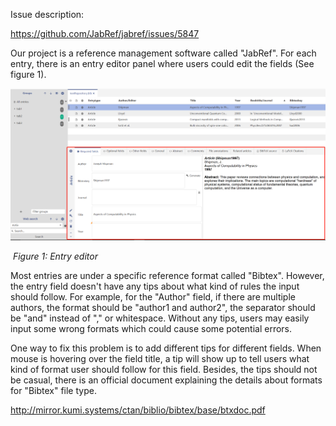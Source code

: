 Issue description:

<https://github.com/JabRef/jabref/issues/5847>

Our project is a reference management software called "JabRef". For each entry, there is an entry editor panel where users could edit the fields (See figure 1). 

![](pic.png)

​                                                                               *Figure 1: Entry editor*

Most entries are under a specific reference format called "Bibtex". However, the entry field doesn't have any tips about what kind of rules the input should follow. For example, for the "Author" field, if there are multiple authors, the format should be "author1 and author2", the separator should be "and" instead of "," or whitespace. Without any tips, users may easily input some wrong formats which could cause some potential errors.



One way to fix this problem is to add different tips for different fields. When mouse is hovering over the field title, a tip will show up to tell users what kind of format user should follow for this field. Besides, the tips should not be casual, there is an official document explaining the details about formats for "Bibtex" file type. 

<http://mirror.kumi.systems/ctan/biblio/bibtex/base/btxdoc.pdf>



